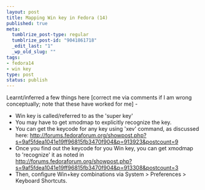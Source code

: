```yaml
--- 
layout: post
title: Mapping Win key in Fedora (14)
published: true
meta: 
  tumblrize_post-type: regular
  tumblrize_post-id: "9041861718"
  _edit_last: "1"
  _wp_old_slug: ""
tags: 
- fedora14
- win key
type: post
status: publish
---
```

Learnt/inferred a few things here [correct me via comments if I am wrong conceptually; note that these have worked for me] -
<ul>
	<li>Win key is called/referred to as the 'super key'</li>
	<li>You may have to get xmodmap to explicitly recognize the key.</li>
	<li>You can get the keycode for any key using 'xev' command, as discussed here: <a href="http://forums.fedoraforum.org/showpost.php?s=9af5fdea1041e19ff96815fb3470f904&amp;p=913923&amp;postcount=9" target="_blank">http://forums.fedoraforum.org/showpost.php?s=9af5fdea1041e19ff96815fb3470f904&amp;p=913923&amp;postcount=9</a></li>
	<li>Once you find out the keycode for you Win key, you can get xmodmap to 'recognize' it as noted in <a href="http://forums.fedoraforum.org/showpost.php?s=9af5fdea1041e19ff96815fb3470f904&amp;p=913308&amp;postcount=3" target="_blank">http://forums.fedoraforum.org/showpost.php?s=9af5fdea1041e19ff96815fb3470f904&amp;p=913308&amp;postcount=3</a></li>
	<li>Then, configure Win+key combinations via System &gt; Preferences &gt; Keyboard Shortcuts.</li>
</ul>
